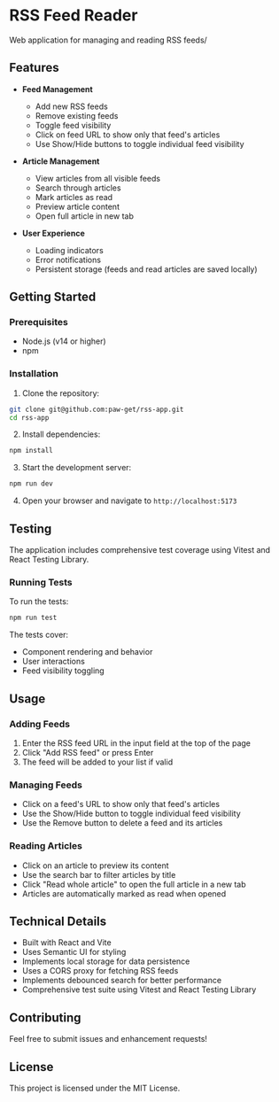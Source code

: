 # RSS Feed Reader

Web application for managing and reading RSS feeds/

## Features

- **Feed Management**

  - Add new RSS feeds
  - Remove existing feeds
  - Toggle feed visibility
  - Click on feed URL to show only that feed's articles
  - Use Show/Hide buttons to toggle individual feed visibility

- **Article Management**

  - View articles from all visible feeds
  - Search through articles
  - Mark articles as read
  - Preview article content
  - Open full article in new tab

- **User Experience**
  - Loading indicators
  - Error notifications
  - Persistent storage (feeds and read articles are saved locally)

## Getting Started

### Prerequisites

- Node.js (v14 or higher)
- npm

### Installation

1. Clone the repository:

```bash
git clone git@github.com:paw-get/rss-app.git
cd rss-app
```

2. Install dependencies:

```bash
npm install
```

3. Start the development server:

```bash
npm run dev
```

4. Open your browser and navigate to `http://localhost:5173`

## Testing

The application includes comprehensive test coverage using Vitest and React Testing Library.

### Running Tests

To run the tests:

```bash
npm run test
```

The tests cover:

- Component rendering and behavior
- User interactions
- Feed visibility toggling

## Usage

### Adding Feeds

1. Enter the RSS feed URL in the input field at the top of the page
2. Click "Add RSS feed" or press Enter
3. The feed will be added to your list if valid

### Managing Feeds

- Click on a feed's URL to show only that feed's articles
- Use the Show/Hide button to toggle individual feed visibility
- Use the Remove button to delete a feed and its articles

### Reading Articles

- Click on an article to preview its content
- Use the search bar to filter articles by title
- Click "Read whole article" to open the full article in a new tab
- Articles are automatically marked as read when opened

## Technical Details

- Built with React and Vite
- Uses Semantic UI for styling
- Implements local storage for data persistence
- Uses a CORS proxy for fetching RSS feeds
- Implements debounced search for better performance
- Comprehensive test suite using Vitest and React Testing Library

## Contributing

Feel free to submit issues and enhancement requests!

## License

This project is licensed under the MIT License.
